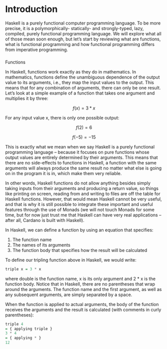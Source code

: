 # Introduction

Haskell is a purely functional computer programming language. To be more precise, it is a polymorphically- statically- and strongly-typed, lazy, compiled, purely functional programming language. We will explore what all of those mean soon enough, but let’s start by reviewing what are functions, what is functional programming and how functional programming differs from imperative programming.

### Functions

In Haskell, functions work exactly as they do in mathematics. In mathematics, functions define the unambiguous dependence of the output value to its arguments, i.e., they map the input values to the output. This means that for any combination of arguments, there can only be one result. Let’s look at a simple example of a function that takes one argument and multiplies it by three:

$$
f (x) = 3 * x
$$

 For any input value x, there is only one possible output:

$$
f (2) = 6
$$

$$
f ( -5) = -15
$$

This is exactly what we mean when we say Haskell is a purely functional programming language – because it focuses on pure functions whose output values are entirely determined by their arguments. This means that there are no side-effects to functions in Haskell, a function with the same arguments will always produce the same result no matter what else is going on in the program it is in, which make them very reliable.

In other words, Haskell functions do not allow anything besides simply taking inputs from their arguments and producing a return value, so things like printing on screen, reading from and writing to files are off the table for Haskell functions. However, that would mean Haskell cannot be very useful, and that is why it is still possible to integrate these important and useful features through the use of Monads \(we will not touch Monads for some time, but for now just trust me that Haskell can have very real applications – after all, Cardano is built with Haskell\).

In Haskell, we can define a function by using an equation that specifies:

1. The function name
2. The names of its arguments
3. The function body that specifies how the result will be calculated

To define our tripling function above in Haskell, we would write:

```haskell
triple x = 3 * x
```

where double is the function name, x is its only argument and 2 \* x is the function body. Notice that in Haskell, there are no parentheses that wrap around the arguments. The function name and the first argument, as well as any subsequent arguments, are simply separated by a space.

When the function is applied to actual arguments, the body of the function receives the arguments and the result is calculated \(with comments in curly parentheses\):

```haskell
triple 4
= { applying triple }
3 * 4
= { applying * } 
12
```

